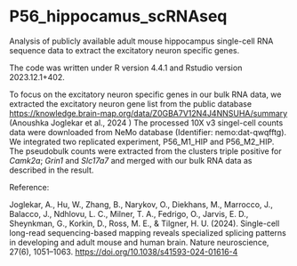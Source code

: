 # P56_hippocamus_scRNAseq
Analysis of publicly available adult mouse hippocampus single-cell RNA sequence data to extract the excitatory neuron specific genes.

The code was written under R version 4.4.1 and Rstudio version 2023.12.1+402.

To focus on the excitatory neuron specific genes in our bulk RNA data, we extracted the excitatory neuron gene list from the public database https://knowledge.brain-map.org/data/Z0GBA7V12N4J4NNSUHA/summary (Anoushka Joglekar et al., 2024 ) The processed 10X v3 singel-cell counts data were downloaded from NeMo database (Identifier: nemo:dat-qwqfftg). We integrated two replicated experiment, P56_M1_HIP and P56_M2_HIP. The pseudobulk counts were extracted from the clusters triple positive for _Camk2a_; _Grin1_ and _Slc17a7_ and merged with our bulk RNA data as described in the result.

Reference:

Joglekar, A., Hu, W., Zhang, B., Narykov, O., Diekhans, M., Marrocco, J., Balacco, J., Ndhlovu, L. C., Milner, T. A., Fedrigo, O., Jarvis, E. D., Sheynkman, G., Korkin, D., Ross, M. E., & Tilgner, H. U. (2024). Single-cell long-read sequencing-based mapping reveals specialized splicing patterns in developing and adult mouse and human brain. Nature neuroscience, 27(6), 1051–1063. https://doi.org/10.1038/s41593-024-01616-4
